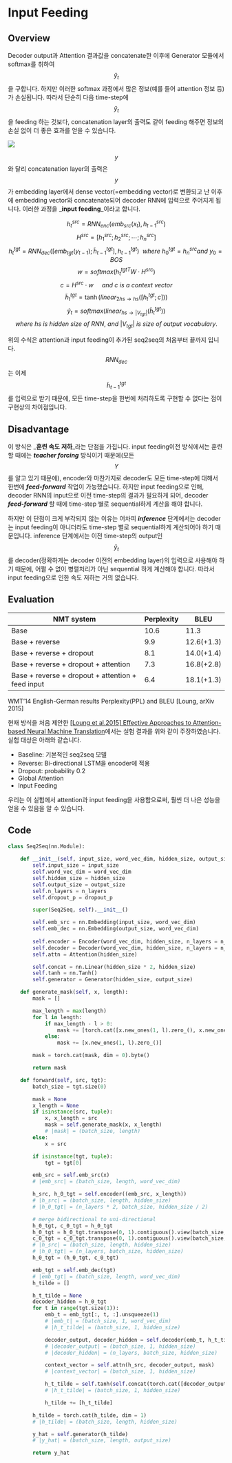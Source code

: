 # Input Feeding

## Overview

Decoder output과 Attention 결과값을 concatenate한 이후에 Generator 모듈에서 softmax를 취하여 $$ \hat{y}_{t} $$을 구합니다. 하지만 이러한 softmax 과정에서 많은 정보\(예를 들어 attention 정보 등\)가 손실됩니다. 따라서 단순히 다음 time-step에 $$ \hat{y}_{t} $$을 feeding 하는 것보다, concatenation layer의 출력도 같이 feeding 해주면 정보의 손실 없이 더 좋은 효과를 얻을 수 있습니다.

![](/assets/seq2seq_with_attention_and_input_feeding_architecture.png)

$$ y $$와 달리 concatenation layer의 출력은 $$ y $$가 embedding layer에서 dense vector\(=embedding vector\)로 변환되고 난 이후에 embedding vector와 concatenate되어 decoder RNN에 입력으로 주어지게 됩니다. 이러한 과정을 _**input feeding**_이라고 합니다.

$$
h_{t}^{src} = RNN_{enc}(emb_{src}(x_t), h_{t-1}^{src})
$$
$$
H^{src} = [h_{1}^{src}; h_{2}^{src}; \cdots; h_{n}^{src}]
$$
$$
h_{t}^{tgt} = RNN_{dec}([emb_{tgt}(y_{t-1});\tilde{h}_{t-1}^{tgt}], h_{t-1}^{tgt})~~where~h_{0}^{tgt} = h_{n}^{src} and ~y_{0}=BOS
$$
$$
w = softmax({h_{t}^{tgt}}^T W \cdot H^{src})
$$
$$
c = H^{src} \cdot w~~~~~and~c~is~a~context~vector
$$
$$
\tilde{h}_{t}^{tgt}=\tanh(linear_{2hs \rightarrow hs}([h_{t}^{tgt}; c]))
$$
$$
\hat{y}_{t}=softmax(linear_{hs \rightarrow |V_{tgt}|}(\tilde{h}_{t}^{tgt}))
$$
$$
where~hs~is~hidden~size~of~RNN,~and~|V_{tgt}|~is~size~of~output~vocabulary.
$$

위의 수식은 attention과 input feeding이 추가된 seq2seq의 처음부터 끝까지 입니다. $$ RNN_{dec} $$는 이제 $$ \tilde{h}_{t-1}^{tgt} $$를 입력으로 받기 때문에, 모든 time-step을 한번에 처리하도록 구현할 수 없다는 점이 구현상의 차이점입니다.

## Disadvantage

이 방식은 _**훈련 속도 저하**_라는 단점을 가집니다. input feeding이전 방식에서는 훈련 할 때에는 ***teacher forcing*** 방식이기 때문에(모든 $$ Y $$를 알고 있기 때문에), encoder와 마찬가지로 decoder도 모든 time-step에 대해서 한번에 _**feed-forward**_ 작업이 가능했습니다. 하지만 input feeding으로 인해, decoder RNN의 input으로 이전 time-step의 결과가 필요하게 되어, decoder _**feed-forward**_ 할 때에 time-step 별로 sequential하게 계산을 해야 합니다.

하지만 이 단점이 크게 부각되지 않는 이유는 어차피 _**inference**_ 단계에서는 decoder는 input feeding이 아니더라도 time-step 별로 sequential하게 계산되어야 하기 때문입니다. inference 단계에서는 이전 time-step의 output인 $$ \hat{y}_t $$를 decoder\(정확하게는 decoder 이전의 embedding layer\)의 입력으로 사용해야 하기 때문에, 어쩔 수 없이 병렬처리가 아닌 sequential 하게 계산해야 합니다. 따라서 input feeding으로 인한 속도 저하는 거의 없습니다.

## Evaluation

| NMT system | Perplexity | BLEU |
| --- | --- | --- |
| Base | 10.6 | 11.3 |
| Base + reverse | 9.9 | 12.6\(+1.3\) |
| Base + reverse + dropout | 8.1 | 14.0\(+1.4\) |
| Base + reverse + dropout + attention | 7.3 | 16.8\(+2.8\) |
| Base + reverse + dropout + attention + feed input | 6.4 | 18.1\(+1.3\) |

WMT’14 English-German results Perplexity\(PPL\) and BLEU \[Loung, arXiv 2015\]

현재 방식을 처음 제안한 [\[Loung et al.2015\] Effective Approaches to Attention-based Neural Machine Translation](https://arxiv.org/pdf/1508.04025.pdf)에서는 실험 결과를 위와 같이 주장하였습니다. 실험 대상은 아래와 같습니다.

* Baseline: 기본적인 seq2seq 모델
* Reverse: Bi-directional LSTM을 encoder에 적용
* Dropout: probability 0.2
* Global Attention
* Input Feeding

우리는 이 실험에서 attention과 input feeding을 사용함으로써, 훨씬 더 나은 성능을 얻을 수 있음을 알 수 있습니다.

## Code

```python
class Seq2Seq(nn.Module):
    
    def __init__(self, input_size, word_vec_dim, hidden_size, output_size, n_layers = 4, dropout_p = .2):
        self.input_size = input_size
        self.word_vec_dim = word_vec_dim
        self.hidden_size = hidden_size
        self.output_size = output_size
        self.n_layers = n_layers
        self.dropout_p = dropout_p

        super(Seq2Seq, self).__init__()

        self.emb_src = nn.Embedding(input_size, word_vec_dim)
        self.emb_dec = nn.Embedding(output_size, word_vec_dim)
        
        self.encoder = Encoder(word_vec_dim, hidden_size, n_layers = n_layers, dropout_p = dropout_p)
        self.decoder = Decoder(word_vec_dim, hidden_size, n_layers = n_layers, dropout_p = dropout_p)
        self.attn = Attention(hidden_size)

        self.concat = nn.Linear(hidden_size * 2, hidden_size)
        self.tanh = nn.Tanh()
        self.generator = Generator(hidden_size, output_size)

    def generate_mask(self, x, length):
        mask = []

        max_length = max(length)
        for l in length:
            if max_length - l > 0:
                mask += [torch.cat([x.new_ones(1, l).zero_(), x.new_ones(1, (max_length - l))], dim = -1)]
            else:
                mask += [x.new_ones(1, l).zero_()]

        mask = torch.cat(mask, dim = 0).byte()

        return mask

    def forward(self, src, tgt):
        batch_size = tgt.size(0)

        mask = None
        x_length = None
        if isinstance(src, tuple):
            x, x_length = src
            mask = self.generate_mask(x, x_length)
            # |mask| = (batch_size, length)
        else:
            x = src

        if isinstance(tgt, tuple):
            tgt = tgt[0]

        emb_src = self.emb_src(x)
        # |emb_src| = (batch_size, length, word_vec_dim)

        h_src, h_0_tgt = self.encoder((emb_src, x_length))
        # |h_src| = (batch_size, length, hidden_size)
        # |h_0_tgt| = (n_layers * 2, batch_size, hidden_size / 2)

        # merge bidirectional to uni-directional
        h_0_tgt, c_0_tgt = h_0_tgt
        h_0_tgt = h_0_tgt.transpose(0, 1).contiguous().view(batch_size, -1, self.hidden_size).transpose(0, 1).contiguous()
        c_0_tgt = c_0_tgt.transpose(0, 1).contiguous().view(batch_size, -1, self.hidden_size).transpose(0, 1).contiguous()
        # |h_src| = (batch_size, length, hidden_size)
        # |h_0_tgt| = (n_layers, batch_size, hidden_size)
        h_0_tgt = (h_0_tgt, c_0_tgt)

        emb_tgt = self.emb_dec(tgt)
        # |emb_tgt| = (batch_size, length, word_vec_dim)
        h_tilde = []

        h_t_tilde = None
        decoder_hidden = h_0_tgt
        for t in range(tgt.size(1)):
            emb_t = emb_tgt[:, t, :].unsqueeze(1)
            # |emb_t| = (batch_size, 1, word_vec_dim)
            # |h_t_tilde| = (batch_size, 1, hidden_size)

            decoder_output, decoder_hidden = self.decoder(emb_t, h_t_tilde, decoder_hidden)
            # |decoder_output| = (batch_size, 1, hidden_size)
            # |decoder_hidden| = (n_layers, batch_size, hidden_size)

            context_vector = self.attn(h_src, decoder_output, mask)
            # |context_vector| = (batch_size, 1, hidden_size)

            h_t_tilde = self.tanh(self.concat(torch.cat([decoder_output, context_vector], dim = -1)))
            # |h_t_tilde| = (batch_size, 1, hidden_size)

            h_tilde += [h_t_tilde]

        h_tilde = torch.cat(h_tilde, dim = 1)
        # |h_tilde| = (batch_size, length, hidden_size)

        y_hat = self.generator(h_tilde)
        # |y_hat| = (batch_size, length, output_size)

        return y_hat
```

